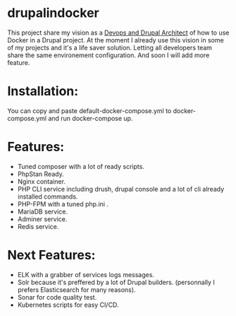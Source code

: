 # drupalindocker
This project share my vision as a [Devops and Drupal Architect](https://drupal.org/u/macherif) of how to use Docker in a Drupal project. At the moment I already use this vision in some of my projects and it's a life saver solution. Letting all developers team share the same environement configuration. And soon I will add more feature.
# Installation:
You can copy and paste default-docker-compose.yml to docker-compose.yml and run docker-compose up.
# Features:
- Tuned composer with a lot of ready scripts.
- PhpStan Ready.
- Nginx container.
- PHP CLI service including drush, drupal console and a lot of cli already installed commands.
- PHP-FPM with a tuned php.ini .
- MariaDB service.
- Adminer service.
- Redis service.
# Next Features:
- ELK with a grabber of services logs messages.
- Solr because it's preffered by a lot of Drupal builders. (personnally I prefers Elasticsearch for many reasons).
- Sonar for code quality test.
- Kubernetes scripts for easy CI/CD.
